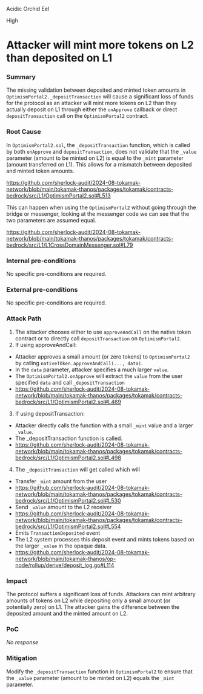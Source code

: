 Acidic Orchid Eel

High

# Attacker will mint more tokens on L2 than deposited on L1

### Summary

The missing validation between deposited and minted token amounts in `OptimismPortal2._depositTransaction` will cause a significant loss of funds for the protocol as an attacker will mint more tokens on L2 than they actually deposit on L1 through either the `onApprove` callback or direct `depositTransaction` call on the `OptimismPortal2` contract.

### Root Cause

In `OptimismPortal2.sol`, the `_depositTransaction` function, which is called by both `onApprove` and `depositTransaction`, does not validate that the `_value` parameter (amount to be minted on L2) is equal to the `_mint` parameter (amount transferred on L1). This allows for a mismatch between deposited and minted token amounts.

https://github.com/sherlock-audit/2024-08-tokamak-network/blob/main/tokamak-thanos/packages/tokamak/contracts-bedrock/src/L1/OptimismPortal2.sol#L513

This can happen when using the `OptimismPortal2` without going through the bridge or messenger, looking at the messenger code we can see that the two parameters are assumed equal.

https://github.com/sherlock-audit/2024-08-tokamak-network/blob/main/tokamak-thanos/packages/tokamak/contracts-bedrock/src/L1/L1CrossDomainMessenger.sol#L79

### Internal pre-conditions

No specific pre-conditions are required.


### External pre-conditions

No specific pre-conditions are required.

### Attack Path

1. The attacker chooses either to use `approveAndCall` on the native token contract or to directly call `depositTransaction` on `OptimismPortal2`.
2. If using approveAndCall:

- Attacker approves a small amount (or zero tokens) to `OptimismPortal2` by calling `nativeTOken.approveAndCall(..., data)`.
- In the `data` parameter, attacker specifies a much larger `value`.
- The `OptimismPortal2.onApprove` will extract the `value` from the user specified `data` and call `_depositTransaction`
- https://github.com/sherlock-audit/2024-08-tokamak-network/blob/main/tokamak-thanos/packages/tokamak/contracts-bedrock/src/L1/OptimismPortal2.sol#L469

3. If using depositTransaction:

- Attacker directly calls the function with a small `_mint` value and a larger `_value`.
- The _depositTransaction function is called.
- https://github.com/sherlock-audit/2024-08-tokamak-network/blob/main/tokamak-thanos/packages/tokamak/contracts-bedrock/src/L1/OptimismPortal2.sol#L498

4. The `_depositTransaction` will get called which will 
- Transfer `_mint` amount from the user
- https://github.com/sherlock-audit/2024-08-tokamak-network/blob/main/tokamak-thanos/packages/tokamak/contracts-bedrock/src/L1/OptimismPortal2.sol#L530
- Send `_value` amount to the L2 receiver
- https://github.com/sherlock-audit/2024-08-tokamak-network/blob/main/tokamak-thanos/packages/tokamak/contracts-bedrock/src/L1/OptimismPortal2.sol#L554
- Emits `TransactionDeposited` event
- The L2 system processes this deposit event and mints tokens based on the larger `_value` in the opaque data.
- https://github.com/sherlock-audit/2024-08-tokamak-network/blob/main/tokamak-thanos/op-node/rollup/derive/deposit_log.go#L114

### Impact

The protocol suffers a significant loss of funds. Attackers can mint arbitrary amounts of tokens on L2 while depositing only a small amount (or potentially zero) on L1. The attacker gains the difference between the deposited amount and the minted amount on L2.

### PoC

_No response_

### Mitigation

Modify the `_depositTransaction` function in `OptimismPortal2` to ensure that the `_value` parameter (amount to be minted on L2) equals the `_mint` parameter.
